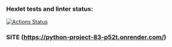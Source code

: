 ### Hexlet tests and linter status:
[![Actions Status](https://github.com/Dmitry996/python-project-83/actions/workflows/hexlet-check.yml/badge.svg)](https://github.com/Dmitry996/python-project-83/actions)

### SITE (https://python-project-83-p52t.onrender.com/)